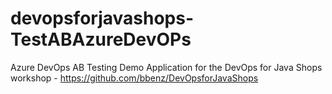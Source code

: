 # devopsforjavashops-TestABAzureDevOPs
Azure DevOps AB Testing Demo Application for the DevOps for Java Shops workshop - https://github.com/bbenz/DevOpsforJavaShops
